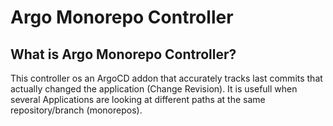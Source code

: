 # Argo Monorepo Controller

## What is Argo Monorepo Controller?

This controller os an ArgoCD addon that accurately tracks last commits
that actually changed the application (Change Revision). It is 
usefull when several Applications are looking at different paths at the same
repository/branch (monorepos). 

